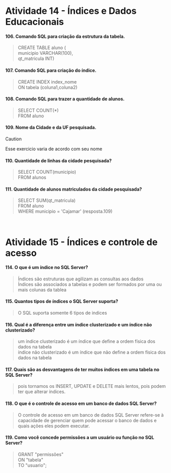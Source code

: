 # Atividade 14 - Índices e Dados Educacionais
<h4>
    106. Comando SQL para criação da estrutura da tabela.
</h4>

>CREATE TABLE aluno (<br> municipio VARCHAR(100),<br> qt_matricula INT)

<H4>107. Comando SQL para criação do índice.</H2>

> CREATE INDEX index_nome <br> ON tabela (coluna1,coluna2)

<h4>108. Comando SQL para trazer a quantidade de alunos.</h4>

>SELECT COUNT(*)<br> FROM aluno


<h4>109. Nome da Cidade e da UF pesquisada.</h4>

> [!CAUTION]
> Esse exercicio varia de acordo com seu nome

 <h4>110. Quantidade de linhas da cidade pesquisada?
</h4>

>SELECT COUNT(municipio)<br> FROM alunos

<H4>111. Quantidade de alunos matriculados da cidade pesquisada?</H4>

>SELECT SUM(qt_matricula)<br> FROM aluno <br>WHERE municipio = 'Cajamar' (resposta.109)
<br>

# Atividade 15 - Índices e controle de acesso
<h4>114. O que é um índice no SQL Server?</h4>

> Índices são estruturas que agilizam as consultas aos dados <br> Índices são associados a tabelas e podem ser formados por uma ou mais colunas da tablea


<h4>115. Quantos tipos de índices o SQL Server suporta?</h4>

> O SQL suporta somente 6 tipos de indices

<h4>116. Qual é a diferença entre um índice clusterizado e um índice não 
clusterizado?</h4>

>um índice clusterizado é um índice que define a ordem física dos dados na tabela <br>índice não clusterizado é um índice que não define a ordem física dos dados na tabela

<h4>117. Quais são as desvantagens de ter muitos índices em uma tabela no 
SQL Server?</h4>

> pois tornamos os INSERT,
UPDATE e DELETE mais lentos, pois podem
ter que alterar índices.

<h4>118. O que é o controle de acesso em um banco de dados SQL Server?
</h4>

>O controle de acesso em um banco de dados SQL Server refere-se à capacidade de gerenciar quem pode acessar o banco de dados e quais ações eles podem executar.

<h4>119. Como você concede permissões a um usuário ou função no SQL 
Server?</h4>

>GRANT "permissões" <br>ON "tabela" <br>TO "usuario";




































